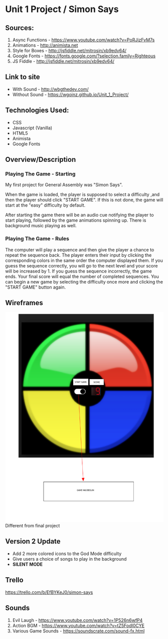 # Unit 1 Project / Simon Says

## Sources:
1. Async Functions -  https://www.youtube.com/watch?v=PoRJizFvM7s
2. Animations - http://animista.net
3. Style for Boxes - http://jsfiddle.net/mitrosin/xb9edv64/ 
4. Google Fonts - https://fonts.google.com/?selection.family=Righteous
5. JS Fiddle - http://jsfiddle.net/mitrosin/xb9edv64/


## Link to site
* With Sound - http://wbgthedev.com/
* Without Sound - https://wgoinz.github.io/Unit_1_Project/

## Technologies Used:
* CSS
* Javascript (Vanilla)
* HTML5
* Animista
* Google Fonts

## Overview/Description
### Playing The Game - Starting
My first project for General Assembly was "Simon Says". 

When the game is loaded, the player is supposed to select a difficulty ,and then the player should click "START GAME". If this is not done, the game will start at the "easy" difficulty by default. 

After starting the game there will be an audio cue notifying the player to start playing, followed by the game animations spinning up. There is background music playing as well.

### Playing The Game - Rules
The computer will play a sequence and then give the player a chance to repeat the sequence back. The player enters their input by clicking the corresponding colors in the same order the computer displayed them. 
If you guess the sequence correctly, you will go to the next level and your score will be increased by 1.
If you guess the sequence incorrectly, the game ends. Your final score will equal the number of completed sequences.
You can begin a new game by selecting the difficulty once more and clicking the "START GAME" button again.


## Wireframes
![Wireframe Image](/img/wireframe.png)
Different from final project

## Version 2 Update
* Add 2 more colored icons to the God Mode difficulty
* Give users a choice of songs to play in the background
* **SILENT MODE**

## Trello
https://trello.com/b/EfBYKeJ0/simon-says

## Sounds
1. Evil Laugh - https://www.youtube.com/watch?v=1P526n6wfP4
2. Action BGM - https://www.youtube.com/watch?v=tZ5FodI0CYE
3. Various Game Sounds - https://soundscrate.com/sound-fx.html